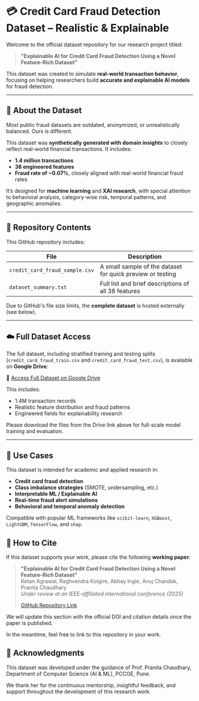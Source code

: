 # 💳 Credit Card Fraud Detection Dataset – Realistic & Explainable

Welcome to the official dataset repository for our research project titled:

> **"Explainable AI for Credit Card Fraud Detection Using a Novel Feature-Rich Dataset"**

This dataset was created to simulate **real-world transaction behavior**, focusing on helping researchers build **accurate and explainable AI models** for fraud detection.

---

## 🧾 About the Dataset

Most public fraud datasets are outdated, anonymized, or unrealistically balanced. Ours is different.

This dataset was **synthetically generated with domain insights** to closely reflect real-world financial transactions. It includes:

- **1.4 million transactions**
- **38 engineered features**
- **Fraud rate of ~0.07%**, closely aligned with real-world financial fraud rates

It’s designed for **machine learning** and **XAI research**, with special attention to behavioral analysis, category-wise risk, temporal patterns, and geographic anomalies.

---

## 📂 Repository Contents

This GitHub repository includes:

| File                            | Description |
|---------------------------------|-------------|
| `credit_card_fraud_sample.csv` | A small sample of the dataset for quick preview or testing |
| `dataset_summary.txt`          | Full list and brief descriptions of all 38 features |

Due to GitHub's file size limits, the **complete dataset** is hosted externally (see below).

---

## ☁️ Full Dataset Access

The full dataset, including stratified training and testing splits (`credit_card_fraud_train.csv` and `credit_card_fraud_test.csv`), is available on **Google Drive**:

🔗 [Access Full Dataset on Google Drive](https://drive.google.com/drive/folders/1zivgehtNhBwbNcG9osTAwD0Edr_AUPJN?usp=sharing)

This includes:
- 1.4M transaction records
- Realistic feature distribution and fraud patterns
- Engineered fields for explainability research

Please download the files from the Drive link above for full-scale model training and evaluation.

---

## 🧠 Use Cases

This dataset is intended for academic and applied research in:

- **Credit card fraud detection**
- **Class imbalance strategies** (SMOTE, undersampling, etc.)
- **Interpretable ML / Explainable AI**
- **Real-time fraud alert simulations**
- **Behavioral and temporal anomaly detection**

Compatible with popular ML frameworks like `scikit-learn`, `XGBoost`, `LightGBM`, `TensorFlow`, and `shap`.


## 🔗 How to Cite

If this dataset supports your work, please cite the following **working paper**:

> **"Explainable AI for Credit Card Fraud Detection Using a Novel Feature-Rich Dataset"**  
> Ketan Agrawal, Raghvendra Kotgire, Abhay Ingle, Anuj Chandak, Pranita Chaudhary  
> *Under review at an IEEE-affiliated international conference (2025)*  
>  
> [GitHub Repository Link](https://github.com/KetanAgrawal11/credit-card-fraud-xai-dataset)

We will update this section with the official DOI and citation details once the paper is published.

In the meantime, feel free to link to this repository in your work.


## 🙏 Acknowledgments

This dataset was developed under the guidance of Prof. Pranita Chaudhary, Department of Computer Science (AI & ML), PCCOE, Pune.

We thank her for the continuous mentorship, insightful feedback, and support throughout the development of this research work.
